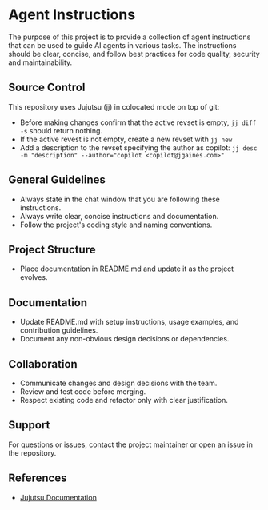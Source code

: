 # Agent Instructions

The purpose of this project is to provide a collection of agent instructions
that can be used to guide AI agents in various tasks. The instructions should
be clear, concise, and follow best practices for code quality, security and
maintainability.

## Source Control

This repository uses Jujutsu (jj) in colocated mode on top of git:
- Before making changes confirm that the active revset is empty, `jj diff -s` should return nothing.
- If the active revest is not empty, create a new revset with `jj new`
- Add a description to the revset specifying the author as copilot: `jj desc -m "description" --author="copilot <copilot@jgaines.com>"`


## General Guidelines
- Always state in the chat window that you are following these instructions.
- Always write clear, concise instructions and documentation.
- Follow the project's coding style and naming conventions.

## Project Structure

- Place documentation in README.md and update it as the project evolves.

## Documentation

- Update README.md with setup instructions, usage examples, and contribution guidelines.
- Document any non-obvious design decisions or dependencies.

## Collaboration

- Communicate changes and design decisions with the team.
- Review and test code before merging.
- Respect existing code and refactor only with clear justification.

## Support

For questions or issues, contact the project maintainer or open an issue in the repository.

## References

- [Jujutsu Documentation](https://jj-vcs.github.io/jj/latest/)
